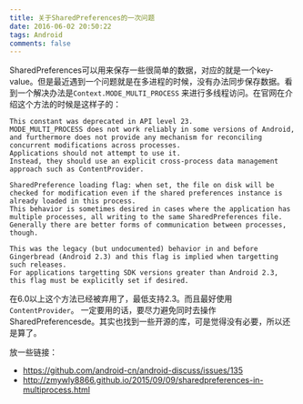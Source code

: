 ```yaml
---
title: 关于SharedPreferences的一次问题
date: 2016-06-02 20:50:22
tags: Android
comments: false
---
```

SharedPreferences可以用来保存一些很简单的数据，对应的就是一个key-value。但是最近遇到一个问题就是在多进程的时候，没有办法同步保存数据。看到一个解决办法是``Context.MODE_MULTI_PROCESS`` 来进行多线程访问。在官网在介绍这个方法的时候是这样子的：
<!--more-->
```
This constant was deprecated in API level 23.
MODE_MULTI_PROCESS does not work reliably in some versions of Android, and furthermore does not provide any mechanism for reconciling concurrent modifications across processes.
Applications should not attempt to use it.
Instead, they should use an explicit cross-process data management approach such as ContentProvider.

SharedPreference loading flag: when set, the file on disk will be checked for modification even if the shared preferences instance is already loaded in this process.
This behavior is sometimes desired in cases where the application has multiple processes, all writing to the same SharedPreferences file.
Generally there are better forms of communication between processes, though.

This was the legacy (but undocumented) behavior in and before Gingerbread (Android 2.3) and this flag is implied when targetting such releases.
For applications targetting SDK versions greater than Android 2.3, this flag must be explicitly set if desired.
```

在6.0以上这个方法已经被弃用了，最低支持2.3。而且最好使用``ContentProvider``。
一定要用的话，要尽力避免同时去操作SharedPreferencesde。其实也找到一些开源的库，可是觉得没有必要，所以还是算了。

放一些链接：
 -  <https://github.com/android-cn/android-discuss/issues/135>
 -  <http://zmywly8866.github.io/2015/09/09/sharedpreferences-in-multiprocess.html>
